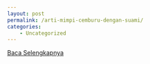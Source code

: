```yaml
---
layout: post
permalink: /arti-mimpi-cemburu-dengan-suami/
categories:
    - Uncategorized
---
```


[Baca Selengkapnya](/01)